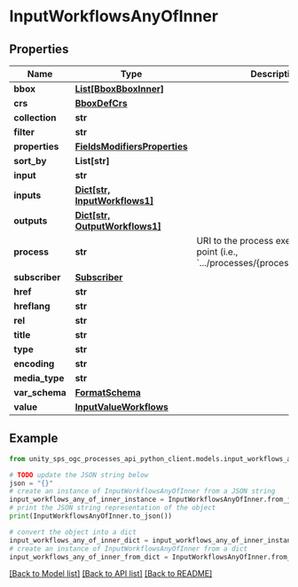 # InputWorkflowsAnyOfInner


## Properties

Name | Type | Description | Notes
------------ | ------------- | ------------- | -------------
**bbox** | [**List[BboxBboxInner]**](BboxBboxInner.md) |  |
**crs** | [**BboxDefCrs**](BboxDefCrs.md) |  | [optional]
**collection** | **str** |  |
**filter** | **str** |  | [optional]
**properties** | [**FieldsModifiersProperties**](FieldsModifiersProperties.md) |  | [optional]
**sort_by** | **List[str]** |  | [optional]
**input** | **str** |  |
**inputs** | [**Dict[str, InputWorkflows1]**](InputWorkflows1.md) |  | [optional]
**outputs** | [**Dict[str, OutputWorkflows1]**](OutputWorkflows1.md) |  | [optional]
**process** | **str** | URI to the process execution end point (i.e., &#x60;.../processes/{processId}/execution&#x60;) |
**subscriber** | [**Subscriber**](Subscriber.md) |  | [optional]
**href** | **str** |  |
**hreflang** | **str** |  | [optional]
**rel** | **str** |  | [optional]
**title** | **str** |  | [optional]
**type** | **str** |  | [optional]
**encoding** | **str** |  | [optional]
**media_type** | **str** |  | [optional]
**var_schema** | [**FormatSchema**](FormatSchema.md) |  | [optional]
**value** | [**InputValueWorkflows**](InputValueWorkflows.md) |  |

## Example

```python
from unity_sps_ogc_processes_api_python_client.models.input_workflows_any_of_inner import InputWorkflowsAnyOfInner

# TODO update the JSON string below
json = "{}"
# create an instance of InputWorkflowsAnyOfInner from a JSON string
input_workflows_any_of_inner_instance = InputWorkflowsAnyOfInner.from_json(json)
# print the JSON string representation of the object
print(InputWorkflowsAnyOfInner.to_json())

# convert the object into a dict
input_workflows_any_of_inner_dict = input_workflows_any_of_inner_instance.to_dict()
# create an instance of InputWorkflowsAnyOfInner from a dict
input_workflows_any_of_inner_from_dict = InputWorkflowsAnyOfInner.from_dict(input_workflows_any_of_inner_dict)
```
[[Back to Model list]](../README.md#documentation-for-models) [[Back to API list]](../README.md#documentation-for-api-endpoints) [[Back to README]](../README.md)
